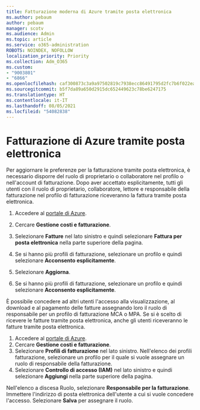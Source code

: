 ```yaml
---
title: Fatturazione moderna di Azure tramite posta elettronica
ms.author: pebaum
author: pebaum
manager: scotv
ms.audience: Admin
ms.topic: article
ms.service: o365-administration
ROBOTS: NOINDEX, NOFOLLOW
localization_priority: Priority
ms.collection: Adm_O365
ms.custom:
- "9003801"
- "6866"
ms.openlocfilehash: caf300873c3a9a97502819c7938ecc86491795d2fc7b6f022ead5d38ca965b8c
ms.sourcegitcommit: b5f7da89a650d2915dc652449623c78be6247175
ms.translationtype: HT
ms.contentlocale: it-IT
ms.lasthandoff: 08/05/2021
ms.locfileid: "54082838"
---
```

# <a name="email-invoicing-in-azure"></a>Fatturazione di Azure tramite posta elettronica

Per aggiornare le preferenze per la fatturazione tramite posta elettronica, è necessario disporre del ruolo di proprietario o collaboratore nel profilo o nell'account di fatturazione. Dopo aver accettato esplicitamente, tutti gli utenti con il ruolo di proprietario, collaboratore, lettore e responsabile della fatturazione nel profilo di fatturazione riceveranno la fattura tramite posta elettronica.

1. Accedere al [portale di Azure](https://portal.azure.com/).
2. Cercare **Gestione costi e fatturazione**.
3. Selezionare **Fatture** nel lato sinistro e quindi selezionare **Fattura per posta elettronica** nella parte superiore della pagina.
4. Se si hanno più profili di fatturazione, selezionare un profilo e quindi selezionare **Acconsento esplicitamente**.

5. Selezionare **Aggiorna**.
6. Se si hanno più profili di fatturazione, selezionare un profilo e quindi selezionare **Acconsento esplicitamente**.

È possibile concedere ad altri utenti l'accesso alla visualizzazione, al download e al pagamento delle fatture assegnando loro il ruolo di responsabile per un profilo di fatturazione MCA o MPA. Se si è scelto di ricevere le fatture tramite posta elettronica, anche gli utenti riceveranno le fatture tramite posta elettronica.

1. Accedere al [portale di Azure](https://portal.azure.com/).
2. Cercare **Gestione costi e fatturazione**.
3. Selezionare **Profili di fatturazione** nel lato sinistro. Nell'elenco dei profili fatturazione, selezionare un profilo per il quale si vuole assegnare un ruolo di responsabile della fatturazione.
4. Selezionare **Controllo di accesso (IAM)** nel lato sinistro e quindi selezionare **Aggiungi** nella parte superiore della pagina.

Nell'elenco a discesa Ruolo, selezionare **Responsabile per la fatturazione**. Immettere l'indirizzo di posta elettronica dell'utente a cui si vuole concedere l'accesso. Selezionare **Salva** per assegnare il ruolo.
